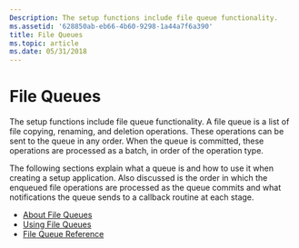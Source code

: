```yaml
---
Description: The setup functions include file queue functionality.
ms.assetid: '628850ab-eb66-4b60-9298-1a44a7f6a390'
title: File Queues
ms.topic: article
ms.date: 05/31/2018
---
```


# File Queues

The setup functions include file queue functionality. A file queue is a list of file copying, renaming, and deletion operations. These operations can be sent to the queue in any order. When the queue is committed, these operations are processed as a batch, in order of the operation type.

The following sections explain what a queue is and how to use it when creating a setup application. Also discussed is the order in which the enqueued file operations are processed as the queue commits and what notifications the queue sends to a callback routine at each stage.

-   [About File Queues](about-file-queues.md)
-   [Using File Queues](using-file-queues.md)
-   [File Queue Reference](file-queue-reference.md)

 

 



